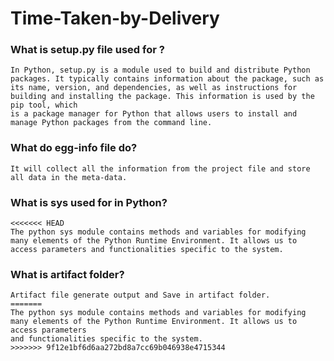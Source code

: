 # Time-Taken-by-Delivery

### What is setup.py file used for ?
```
In Python, setup.py is a module used to build and distribute Python packages. It typically contains information about the package, such as 
its name, version, and dependencies, as well as instructions for building and installing the package. This information is used by the pip tool, which 
is a package manager for Python that allows users to install and manage Python packages from the command line.
```

### What do egg-info file do?
```
It will collect all the information from the project file and store all data in the meta-data.
```

### What is sys used for in Python?
```
<<<<<<< HEAD
The python sys module contains methods and variables for modifying many elements of the Python Runtime Environment. It allows us to access parameters and functionalities specific to the system.
```
### What is artifact folder?
```
Artifact file generate output and Save in artifact folder.
=======
The python sys module contains methods and variables for modifying many elements of the Python Runtime Environment. It allows us to access parameters
and functionalities specific to the system.
>>>>>>> 9f12e1bf6d6aa272bd8a7cc69b046938e4715344
```
